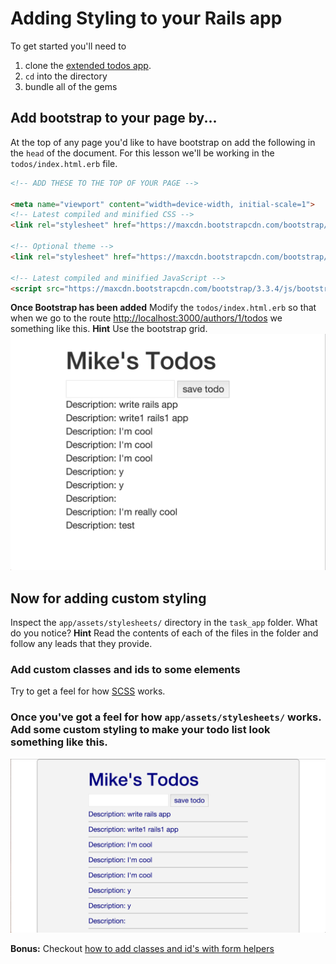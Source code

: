 # Adding Styling to your Rails app
To get started you'll need to

1. clone the [extended todos app](git@github.com:sf-wdi-17/extended_todos.git).
2. `cd` into the directory
3. bundle all of the gems 

## Add bootstrap to your page by...
At the top of any page you'd like to have bootstrap on add the following in the `head` of the document. For this lesson we'll be working in the `todos/index.html.erb` file.

```html
<!-- ADD THESE TO THE TOP OF YOUR PAGE -->

<meta name="viewport" content="width=device-width, initial-scale=1">
<!-- Latest compiled and minified CSS -->
<link rel="stylesheet" href="https://maxcdn.bootstrapcdn.com/bootstrap/3.3.4/css/bootstrap.min.css">

<!-- Optional theme -->
<link rel="stylesheet" href="https://maxcdn.bootstrapcdn.com/bootstrap/3.3.4/css/bootstrap-theme.min.css">

<!-- Latest compiled and minified JavaScript -->
<script src="https://maxcdn.bootstrapcdn.com/bootstrap/3.3.4/js/bootstrap.min.js"></script>
```

**Once Bootstrap has been added** Modify the `todos/index.html.erb` so that when we go to the route [http://localhost:3000/authors/1/todos](http://localhost:3000/authors/1/todos) we something like this. **Hint** Use the bootstrap grid.
![Part 1](./part1.png)

## Now for adding custom styling

Inspect the `app/assets/stylesheets/` directory in the `task_app` folder. What do you notice? **Hint** Read the contents of each of the files in the folder and follow any leads that they provide.

### Add custom classes and ids to some elements
Try to get a feel for how [SCSS](http://sass-lang.com/guide) works.

### Once you've got a feel for how `app/assets/stylesheets/` works. Add some custom styling to make your todo list look something like this.
![Part 2](./part2.png)

**Bonus:** Checkout [how to add classes and id's with form helpers](http://api.rubyonrails.org/classes/ActionView/Helpers/FormHelper.html)
